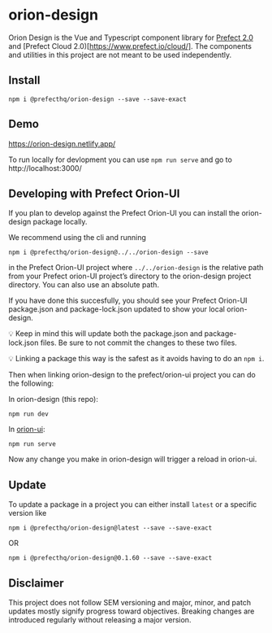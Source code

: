 # orion-design
Orion Design is the Vue and Typescript component library for [Prefect 2.0](https://github.com/PrefectHQ/prefect) and [Prefect Cloud 2.0)[https://www.prefect.io/cloud/]. The components and utilities in this project are not meant to be used independently. 

## Install
```
npm i @prefecthq/orion-design --save --save-exact
```

## Demo
https://orion-design.netlify.app/

To run locally for devlopment you can use `npm run serve` and go to http://localhost:3000/

## Developing with Prefect Orion-UI

If you plan to develop against the Prefect Orion-UI you can install the orion-design package locally.

We recommend using the cli and running

`npm i @prefecthq/orion-design@../../orion-design --save`

in the Prefect Orion-UI project where `../../orion-design` is the relative path from your Prefect orion-UI project’s directory to the orion-design project directory. You can also use an absolute path. 

If you have done this succesfully, you should see your Prefect Orion-UI package.json and package-lock.json updated to show your local orion-design. 

<aside>
💡 Keep in mind this will update both the package.json and package-lock.json files. Be sure to not commit the changes to these two files.

💡 Linking a package this way is the safest as it avoids having to do an `npm i`.

</aside>

Then when linking orion-design to the prefect/orion-ui project you can do the following:

In orion-design (this repo):

`npm run dev`

In [orion-ui](https://github.com/PrefectHQ/prefect/tree/main/orion-ui):

`npm run serve`

Now any change you make in orion-design will trigger a reload in orion-ui. 

## Update
To update a package in a project you can either install `latest` or a specific version like

```
npm i @prefecthq/orion-design@latest --save --save-exact
```
OR
```
npm i @prefecthq/orion-design@0.1.60 --save --save-exact
```

## Disclaimer
This project does not follow SEM versioning and major, minor, and patch updates mostly signify progress toward objectives. Breaking changes are introduced regularly without releasing a major version.
